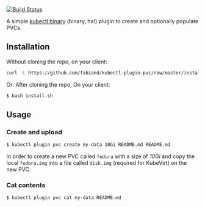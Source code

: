 [![Build Status](https://travis-ci.org/fabiand/kubectl-plugin-pvc.svg?branch=master)](https://travis-ci.org/fabiand/kubectl-plugin-pvc)

A simple [kubectl binary](https://kubernetes.io/docs/tasks/extend-kubectl/kubectl-plugins/)
(binary, ha!) plugin to create and optionally populate PVCs.

## Installation

Without cloning the repo, on your client:

```bash
curl -L https://github.com/fabiand/kubectl-plugin-pvc/raw/master/install.sh | bash
```

Or: After cloning the repo, On your client:

```bash
$ bash install.sh
```

## Usage

### Create and upload

```bash
$ kubectl plugin pvc create my-data 10Gi README.md README.md
```

In order to create a new PVC called `fedora` with a size of _10Gi_ and copy the
local `fedora.img` into a file called `disk.img` (required for KubeVirt) on
the new PVC.

### Cat contents

```bash
$ kubectl plugin pvc cat my-data README.md
```

